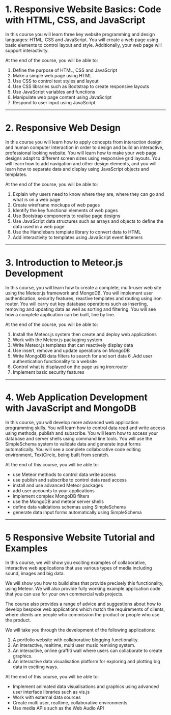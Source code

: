 # 1. Responsive Website Basics: Code with HTML, CSS, and JavaScript

In this course you will learn three key website programming and design languages: HTML, CSS and JavaScript. You will create a web page using basic elements to control layout and style.  Additionally, your web page will support interactivity. 

At the end of the course, you will be able to:

1. Define the purpose of HTML, CSS and JavaScript
2. Make a simple web page using HTML
3. Use CSS to control text styles and layout
4. Use CSS libraries such as Bootstrap to create responsive layouts
5. Use JavaScript variables and functions
6. Manipulate web page content using JavaScript
7. Respond to user input using JavaScript

***

# 2. Responsive Web Design

In this course you will learn how to apply concepts from interaction design and human computer interaction in order to design and build an interactive, professional looking website. You will learn how to make your web page designs adapt to different screen sizes using responsive grid layouts. You will learn how to add navigation and other design elements, and you will learn how to separate data and display using JavaScript objects and templates. 

At the end of the course, you will be able to:

1. Explain why users need to know where they are, where they can go and what is on a web page
2. Create wireframe mockups of web pages 
3. Identify the key functional elements of web pages
4. Use Bootstrap components to realise page designs
5. Use JavaScript data structures such as arrays and objects to define the data used in a web page
6. Use the Handlebars template library to convert data to HTML 
7. Add interactivity to templates using JavaScript event listeners

***

# 3. Introduction to Meteor.js Development

In this course, you will learn how to create a complete, multi-user web site using the Meteor.js framework and MongoDB. You will implement user authentication, security features, reactive templates and routing using iron router. You will carry out key database operations such as inserting, removing and updating data as well as sorting and filtering. You will see how a complete application can be built, line by line. 

At the end of the course, you will be able to:

1. Install the Meteor.js system then create and deploy web applications
2. Work with the Meteor.js packaging system
3. Write Meteor.js templates that can reactively display data
4. Use insert, remove and update operations on MongoDB
5. Write MongoDB data filters to search for and sort data
6 .Add  user authentication functionality to a website
7. Control what is displayed on the page using iron:router 
8. Implement basic security features 

***

# 4. Web Application Development with JavaScript and MongoDB

In this course, you will develop more advanced web application programming skills. You will learn how to control data read and write access using methods, publish and subscribe. You will learn how to access your database and server shells using command line tools. You will use the SimpleSchema system to validate data and generate input forms automatically. You will see a complete collaborative code editing environment, TextCircle, being built from scratch. 

At the end of this course, you will be able to:

- use Meteor methods to control data write access
- use publish and subscribe to control data read access
- install and use advanced Meteor packages
- add user accounts to your applications
- implement complex MongoDB filters
- use the MongoDB and meteor server shells
- define data validations schemas using SimpleSchema
- generate data input forms automatically using SimpleSchema

***

# 5 Responsive Website Tutorial and Examples

In this course, we will show you exciting examples of collaborative, interactive web applications that use various types of media including sound, images and big data. 

We will show you how to build sites that provide precisely this functionality, using Meteor. We will also provide fully working example application code that you can use for your own commercial web projects. 

The course also provides a range of advice and suggestions about how to develop bespoke web applications which match the requirements of clients, where clients are people who commission the product or people who use the product.  

We will take you through the development of the following applications:

1.	A portfolio website with collaborative blogging functionality.
2.	An interactive, realtime, multi user music remixing system.
3.	An interactive, online graffiti wall where users can collaborate to create graphics.
4.	An interactive data visualisation platform for exploring and plotting big data in exciting ways.

At the end of this course, you will be able to:

* Implement animated data visualisations and graphics using advanced user interface libraries such as vis.js 
* Work with external data sources 
* Create multi user, realtime, collaborative environments
* Use media APIs such as the Web Audio API